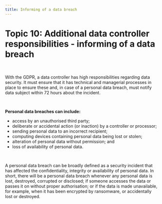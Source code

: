 ```yaml
---
title: Informing of a data breach
---
```

# Topic 10: Additional data controller responsibilities - informing of a data breach

&nbsp;

With the GDPR, a data controller has high responsibilities regarding data security. It must ensure that it has technical and managerial processes in place to ensure these and, in case of a personal data breach, must notify data subject within 72 hours about the incident.

&nbsp;

**Personal data breaches can include:**

- access by an unauthorised third party;
- deliberate or accidental action (or inaction) by a controller or processor;
- sending personal data to an incorrect recipient;
- computing devices containing personal data being lost or stolen;
- alteration of personal data without permission; and
- loss of availability of personal data.

&nbsp;

A personal data breach can be broadly defined as a security incident that has affected the confidentiality, integrity or availability of personal data. In short, there will be a personal data breach whenever any personal data is lost, destroyed, corrupted or disclosed; if someone accesses the data or passes it on without proper authorisation; or if the data is made unavailable, for example, when it has been encrypted by ransomware, or accidentally lost or destroyed.
